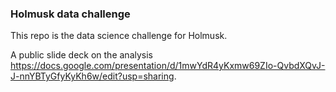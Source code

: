 ### Holmusk data challenge

This repo is the data science challenge for Holmusk. 

A public slide deck on the analysis https://docs.google.com/presentation/d/1mwYdR4yKxmw69ZIo-QvbdXQvJ-J-nnYBTyGfyKyKh6w/edit?usp=sharing. 